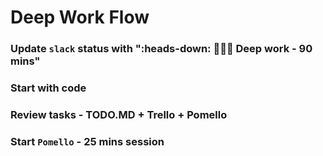 # Deep Work Flow


### Update `slack` status with ":heads-down: 👨🏻‍💻 Deep work - 90 mins"
### Start with code
### Review tasks - TODO.MD + Trello + Pomello
### Start `Pomello` - 25 mins session

